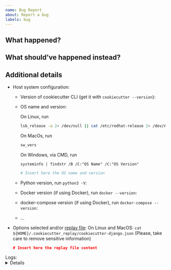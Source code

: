 ```yaml
---
name: Bug Report
about: Report a bug
labels: bug
---
```


## What happened?

## What should've happened instead?

## Additional details

<!-- To assist you best, please include commands that you've run, options you've selected and any relevant logs -->

* Host system configuration: 
    * Version of cookiecutter CLI (get it with `cookiecutter --version`):
    * OS name and version:

      On Linux, run 
      ```bash
      lsb_release -a 2> /dev/null || cat /etc/redhat-release 2> /dev/null || cat /etc/*-release 2> /dev/null || cat /etc/issue 2> /dev/null
      ```

      On MacOs, run
      ```bash
      sw_vers
      ```
      
      On Windows, via CMD, run
      ```
      systeminfo | findstr /B /C:"OS Name" /C:"OS Version"
      ```


      ```bash
      # Insert here the OS name and version
      
      ```

    * Python version, run `python3 -V`:
    * Docker version (if using Docker), run `docker --version`:
    * docker-compose version (if using Docker), run `docker-compose --version`:
    * ...
* Options selected and/or [replay file](https://cookiecutter.readthedocs.io/en/latest/advanced/replay.html):
  On Linux and MacOS: `cat ${HOME}/.cookiecutter_replay/cookiecutter-django.json`
  (Please, take care to remove sensitive information)
    ```json
    # Insert here the replay file content
    ```
<summary>
Logs:
<details>
<pre>
$ cookiecutter https://github.com/cookiecutter/cookiecutter-django
project_name [Project Name]: ...
</pre>
</details>
</summary>
